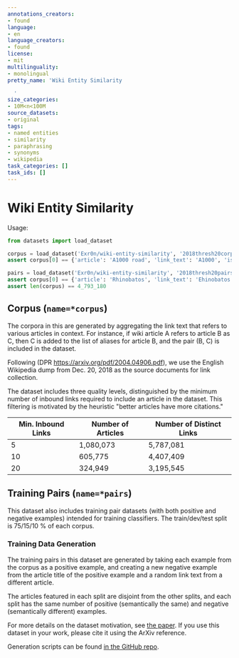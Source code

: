 ```yaml
---
annotations_creators:
- found
language:
- en
language_creators:
- found
license:
- mit
multilinguality:
- monolingual
pretty_name: 'Wiki Entity Similarity

  '
size_categories:
- 10M<n<100M
source_datasets:
- original
tags:
- named entities
- similarity
- paraphrasing
- synonyms
- wikipedia
task_categories: []
task_ids: []
---
```


# Wiki Entity Similarity

Usage:
```py
from datasets import load_dataset

corpus = load_dataset('Exr0n/wiki-entity-similarity', '2018thresh20corpus', split='train')
assert corpus[0] == {'article': 'A1000 road', 'link_text': 'A1000', 'is_same': 1}

pairs = load_dataset('Exr0n/wiki-entity-similarity', '2018thresh20pairs', split='train')
assert corpus[0] == {'article': 'Rhinobatos', 'link_text': 'Ehinobatos beurleni', 'is_same': 1}
assert len(corpus) == 4_793_180
```

## Corpus (`name=*corpus`)

The corpora in this are generated by aggregating the link text that refers to various articles in context. For instance, if wiki article A refers to article B as C, then C is added to the list of aliases for article B, and the pair (B, C) is included in the dataset.

Following (DPR https://arxiv.org/pdf/2004.04906.pdf), we use the English Wikipedia dump from Dec. 20, 2018 as the source documents for link collection. 

The dataset includes three quality levels, distinguished by the minimum number of inbound links required to include an article in the dataset. This filtering is motivated by the heuristic "better articles have more citations."

| Min. Inbound Links | Number of Articles | Number of Distinct Links |
|------------|--------------------|--------------------------|
| 5 | 1,080,073 | 5,787,081 |
| 10 | 605,775 | 4,407,409 |
| 20 | 324,949 | 3,195,545 |

## Training Pairs (`name=*pairs`)
This dataset also includes training pair datasets (with both positive and negative examples) intended for training classifiers. The train/dev/test split is 75/15/10 % of each corpus. 

### Training Data Generation
The training pairs in this dataset are generated by taking each example from the corpus as a positive example, and creating a new negative example from the article title of the positive example and a random link text from a different article.

The articles featured in each split are disjoint from the other splits, and each split has the same number of positive (semantically the same) and negative (semantically different) examples.

For more details on the dataset motivation, see [the paper](https://arxiv.org/abs/2202.13581). If you use this dataset in your work, please cite it using the ArXiv reference. 

Generation scripts can be found [in the GitHub repo](https://github.com/Exr0nProjects/wiki-entity-similarity).
